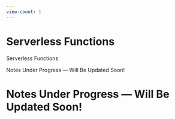 ```yaml
---
view-count: 1
---
```

  

# **Serverless Functions**

  

Serverless Functions

Notes Under Progress — Will Be Updated Soon!

  

# Notes Under Progress — Will Be Updated Soon!